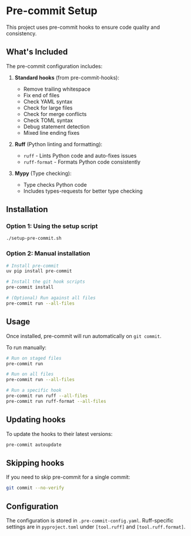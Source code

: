 # Pre-commit Setup

This project uses pre-commit hooks to ensure code quality and consistency.

## What's Included

The pre-commit configuration includes:

1. **Standard hooks** (from pre-commit-hooks):
   - Remove trailing whitespace
   - Fix end of files
   - Check YAML syntax
   - Check for large files
   - Check for merge conflicts
   - Check TOML syntax
   - Debug statement detection
   - Mixed line ending fixes

2. **Ruff** (Python linting and formatting):
   - `ruff` - Lints Python code and auto-fixes issues
   - `ruff-format` - Formats Python code consistently

3. **Mypy** (Type checking):
   - Type checks Python code
   - Includes types-requests for better type checking

## Installation

### Option 1: Using the setup script
```bash
./setup-pre-commit.sh
```

### Option 2: Manual installation
```bash
# Install pre-commit
uv pip install pre-commit

# Install the git hook scripts
pre-commit install

# (Optional) Run against all files
pre-commit run --all-files
```

## Usage

Once installed, pre-commit will run automatically on `git commit`.

To run manually:
```bash
# Run on staged files
pre-commit run

# Run on all files
pre-commit run --all-files

# Run a specific hook
pre-commit run ruff --all-files
pre-commit run ruff-format --all-files
```

## Updating hooks

To update the hooks to their latest versions:
```bash
pre-commit autoupdate
```

## Skipping hooks

If you need to skip pre-commit for a single commit:
```bash
git commit --no-verify
```

## Configuration

The configuration is stored in `.pre-commit-config.yaml`. Ruff-specific settings are in `pyproject.toml` under `[tool.ruff]` and `[tool.ruff.format]`.
